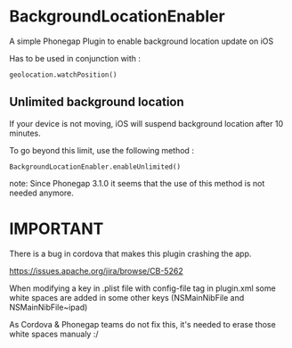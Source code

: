 BackgroundLocationEnabler
=========================

A simple Phonegap Plugin to enable background location update on iOS

Has to be used in conjunction with :

    geolocation.watchPosition()


Unlimited background location
-------------------------
If your device is not moving, iOS will suspend background location after 10 minutes.

To go beyond this limit, use the following method :

    BackgroundLocationEnabler.enableUnlimited()
    
note: Since Phonegap 3.1.0 it seems that the use of this method is not needed anymore.    
    


IMPORTANT
=========================

There is a bug in cordova that makes this plugin crashing the app.

https://issues.apache.org/jira/browse/CB-5262

When modifying a key in .plist file with config-file tag in plugin.xml some white spaces are added in some other keys (NSMainNibFile and NSMainNibFile~ipad)

As Cordova & Phonegap teams do not fix this, it's needed to erase those white spaces manualy :/



